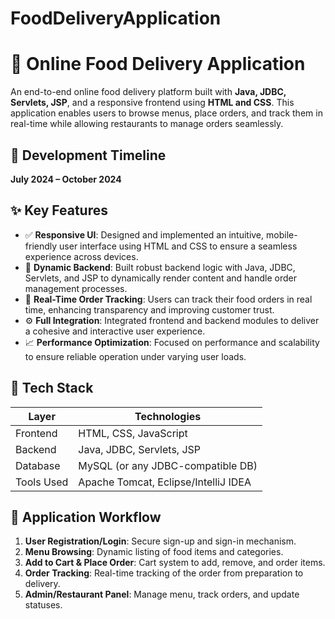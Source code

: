 # FoodDeliveryApplication

# 🍔 Online Food Delivery Application

An end-to-end online food delivery platform built with **Java, JDBC, Servlets, JSP**, and a responsive frontend using **HTML and CSS**. This application enables users to browse menus, place orders, and track them in real-time while allowing restaurants to manage orders seamlessly.

## 📅 Development Timeline
**July 2024 – October 2024**

## ✨ Key Features

- ✅ **Responsive UI**: Designed and implemented an intuitive, mobile-friendly user interface using HTML and CSS to ensure a seamless experience across devices.
- 🔧 **Dynamic Backend**: Built robust backend logic with Java, JDBC, Servlets, and JSP to dynamically render content and handle order management processes.
- 🚚 **Real-Time Order Tracking**: Users can track their food orders in real time, enhancing transparency and improving customer trust.
- ⚙️ **Full Integration**: Integrated frontend and backend modules to deliver a cohesive and interactive user experience.
- 📈 **Performance Optimization**: Focused on performance and scalability to ensure reliable operation under varying user loads.

## 🧰 Tech Stack

| Layer         | Technologies                          |
|---------------|----------------------------------------|
| Frontend      | HTML, CSS, JavaScript                 |
| Backend       | Java, JDBC, Servlets, JSP             |
| Database      | MySQL (or any JDBC-compatible DB)     |
| Tools Used    | Apache Tomcat, Eclipse/IntelliJ IDEA  |

## 🔄 Application Workflow

1. **User Registration/Login**: Secure sign-up and sign-in mechanism.
2. **Menu Browsing**: Dynamic listing of food items and categories.
3. **Add to Cart & Place Order**: Cart system to add, remove, and order items.
4. **Order Tracking**: Real-time tracking of the order from preparation to delivery.
5. **Admin/Restaurant Panel**: Manage menu, track orders, and update statuses.



